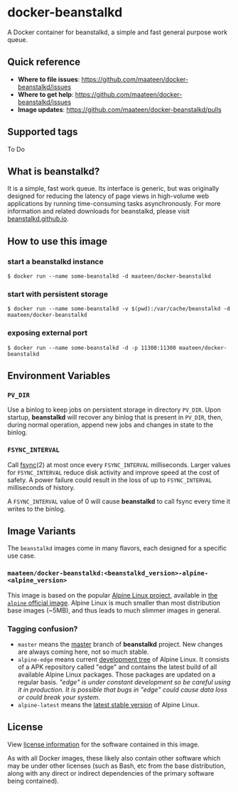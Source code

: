 # docker-beanstalkd

A Docker container for beanstalkd, a simple and fast general purpose work queue.

## Quick reference

- **Where to file issues**: https://github.com/maateen/docker-beanstalkd/issues
- **Where to get help**: https://github.com/maateen/docker-beanstalkd/issues
- **Image updates**: https://github.com/maateen/docker-beanstalkd/pulls

## Supported tags

To Do

## What is beanstalkd?

It is a simple, fast work queue. Its interface is generic, but was originally designed for reducing the latency of page views in high-volume web applications by running time-consuming tasks asynchronously. For more information and related downloads for beanstalkd, please visit  [beanstalkd.github.io](https://beanstalkd.github.io/).

## How to use this image

### start a beanstalkd instance

```
$ docker run --name some-beanstalkd -d maateen/docker-beanstalkd
```

### start with persistent storage

```
$ docker run --name some-beanstalkd -v $(pwd):/var/cache/beanstalkd -d maateen/docker-beanstalkd
```

### exposing external port

```
$ docker run --name some-beanstalkd -d -p 11300:11300 maateen/docker-beanstalkd
```

## Environment Variables

### `PV_DIR`

Use a binlog to keep jobs on persistent storage in directory `PV_DIR`. Upon startup, **beanstalkd** will recover any binlog that is present in `PV_DIR`, then, during normal operation, append new jobs and changes in state to the binlog.

### `FSYNC_INTERVAL`

Call  [fsync](https://www.systutorials.com/docs/linux/man/2-fsync/)(2) at most once every  `FSYNC_INTERVAL`  milliseconds. Larger values for  `FSYNC_INTERVAL`  reduce disk activity and improve speed at the cost of safety. A power failure could result in the loss of up to  `FSYNC_INTERVAL`  milliseconds of history.

A  `FSYNC_INTERVAL`  value of 0 will cause  **beanstalkd**  to call fsync every time it writes to the binlog.

## Image Variants

The `beanstalkd` images come in many flavors, each designed for a specific use case.

###  `maateen/docker-beanstalkd:<beanstalkd_version>-alpine-<alpine_version>`

This image is based on the popular [Alpine Linux project](http://alpinelinux.org/), available in [the  `alpine`  official image](https://hub.docker.com/_/alpine). Alpine Linux is much smaller than most distribution base images (~5MB), and thus leads to much slimmer images in general.

### Tagging confusion?

- `master` means the [master](https://github.com/beanstalkd/beanstalkd/tree/master) branch of **beanstalkd** project. New changes are always coming here, not so much stable.
- `alpine-edge` means current [development tree](https://wiki.alpinelinux.org/wiki/Aports_tree "Aports tree") of Alpine Linux. It consists of a APK repository called "edge" and contains the latest build of all available Alpine Linux packages. Those packages are updated on a regular basis. *"edge" is under constant development so be careful using it in production. It is possible that bugs in "edge" could cause data loss or could break your system.*
- `alpine-latest` means the [latest stable version](https://wiki.alpinelinux.org/wiki/Alpine_Linux:Releases) of Alpine Linux.

## License

View  [license information](https://github.com/beanstalkd/beanstalkd/blob/master/LICENSE)  for the software contained in this image.

As with all Docker images, these likely also contain other software which may be under other licenses (such as Bash, etc from the base distribution, along with any direct or indirect dependencies of the primary software being contained).
